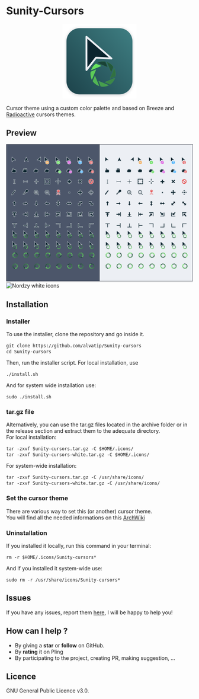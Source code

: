 # Sunity-Cursors
<p align="center">
	<img src="./art/logo.png" alt="Nordzy-cursors logo">
</p>

Cursor theme using a custom color palette and based on Breeze and [Radioactive](https://github.com/alvatip/Radioactive) cursors themes.

## Preview

![Nordzy dark icons](./art/preview.png)
![Nordzy white icons](./art/preview-white.png)


## Installation

### Installer
To use the installer, clone the repository and go inside it.
```
git clone https://github.com/alvatip/Sunity-cursors
cd Sunity-cursors
```
Then, run the installer script. For local installation, use
``` 
./install.sh
```
And for system wide installation use:
``` 
sudo ./install.sh
```
### tar.gz file
Alternatively, you can use the tar.gz files located in the archive folder or in the release section and extract them to the adequate directory.</br>
For local installation:
```
tar -zxvf Sunity-cursors.tar.gz -C $HOME/.icons/
tar -zxvf Sunity-cursors-white.tar.gz -C $HOME/.icons/
```
For system-wide installation: 
```
tar -zxvf Sunity-cursors.tar.gz -C /usr/share/icons/
tar -zxvf Sunity-cursors-white.tar.gz -C /usr/share/icons/
```

### Set the cursor theme
There are various way to set this (or another) cursor theme.</br>
You will find all the needed informations on this [ArchWiki](https://wiki.archlinux.org/title/Cursor_themes#GNOME)

### Uninstallation
If you installed it locally, run this command in your terminal: 
```
rm -r $HOME/.icons/Sunity-cursors*
```
And if you installed it system-wide use:
```
sudo rm -r /usr/share/icons/Sunity-cursors*
```

##  Issues

If you have any issues, report them [here](https://github.com/alvatip/Sunity-cursors/issues), I will be happy to help you!

##  How can I help ?

* By giving a **star** or **follow** on GitHub.
* By **rating** it on Pling
* By participating to the project, creating PR, making suggestion, ...

## Licence

GNU General Public Licence v3.0.




